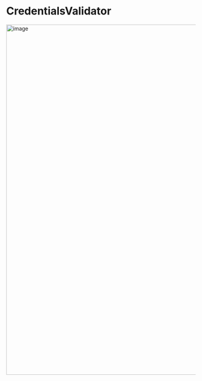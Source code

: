 # CredentialsValidator

<img width="1312" height="931" alt="image" src="https://github.com/user-attachments/assets/02c89760-4be6-431b-9828-074026d8729e" />
